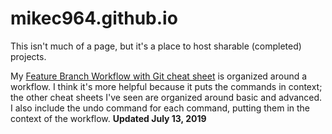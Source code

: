 # mikec964.github.io
This isn't much of a page, but it's a place to host sharable (completed)
projects.

My [Feature Branch Workflow with Git cheat sheet](git-workflow-cheatsheet.pdf) is organized around a workflow. I think it's more helpful because it puts the commands in context; the other cheat sheets I've seen are organized around basic and advanced. I also include the undo command for each command, putting them in the context of the workflow. **Updated July 13, 2019**

